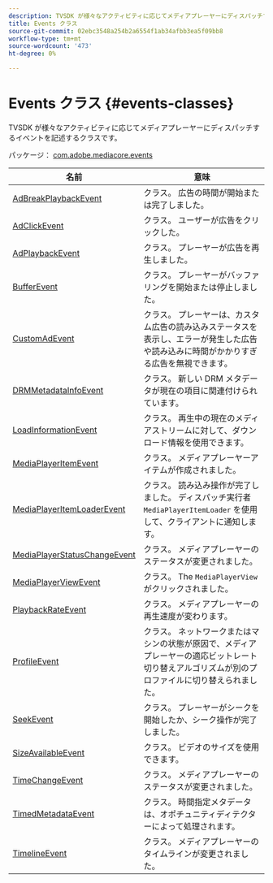```yaml
---
description: TVSDK が様々なアクティビティに応じてメディアプレーヤーにディスパッチするイベントを記述するクラスです。
title: Events クラス
source-git-commit: 02ebc3548a254b2a6554f1ab34afbb3ea5f09bb8
workflow-type: tm+mt
source-wordcount: '473'
ht-degree: 0%

---
```


# Events クラス {#events-classes}

TVSDK が様々なアクティビティに応じてメディアプレーヤーにディスパッチするイベントを記述するクラスです。

パッケージ： [com.adobe.mediacore.events](https://help.adobe.com/en_US/primetime/api/psdk/asdoc-dhls_1.4/com/adobe/mediacore/events/package-detail.html)

| 名前 | 意味 |
|---|---|
| [AdBreakPlaybackEvent](https://help.adobe.com/en_US/primetime/api/psdk/asdoc-dhls_1.4/com/adobe/mediacore/events/AdBreakPlaybackEvent.html) | クラス。 広告の時間が開始または完了しました。 |
| [AdClickEvent](https://help.adobe.com/en_US/primetime/api/psdk/asdoc-dhls_1.4/com/adobe/mediacore/events/AdClickEvent.html) | クラス。 ユーザーが広告をクリックした。 |
| [AdPlaybackEvent](https://help.adobe.com/en_US/primetime/api/psdk/asdoc-dhls_1.4/com/adobe/mediacore/events/AdPlaybackEvent.html) | クラス。 プレーヤーが広告を再生しました。 |
| [BufferEvent](https://help.adobe.com/en_US/primetime/api/psdk/asdoc-dhls_1.4/com/adobe/mediacore/events/BufferEvent.html) | クラス。 プレーヤーがバッファリングを開始または停止しました。 |
| [CustomAdEvent](https://experienceleague.adobe.com/docs/primetime/programming/tvsdk-1-4-for-desktop-hls/advertising/custom-ads/r-psdk-dhls-1.4-custom-ad-events.html?lang=en) | クラス。 プレーヤーは、カスタム広告の読み込みステータスを表示し、エラーが発生した広告や読み込みに時間がかかりすぎる広告を無視できます。 |
| [DRMMetadataInfoEvent](https://help.adobe.com/en_US/primetime/api/psdk/asdoc-dhls_1.4/com/adobe/mediacore/events/DRMMetadataInfoEvent.html) | クラス。 新しい DRM メタデータが現在の項目に関連付けられています。 |
| [LoadInformationEvent](https://help.adobe.com/en_US/primetime/api/psdk/asdoc-dhls_1.4/com/adobe/mediacore/events/LoadInformationEvent.html) | クラス。 再生中の現在のメディアストリームに対して、ダウンロード情報を使用できます。 |
| [MediaPlayerItemEvent](https://help.adobe.com/en_US/primetime/api/psdk/asdoc-dhls_1.4/com/adobe/mediacore/events/MediaPlayerItemEvent.html) | クラス。 メディアプレーヤーアイテムが作成されました。 |
| [MediaPlayerItemLoaderEvent](https://help.adobe.com/en_US/primetime/api/psdk/asdoc-dhls_1.4/com/adobe/mediacore/events/MediaPlayerItemLoaderEvent.html) | クラス。 読み込み操作が完了しました。 ディスパッチ実行者 `MediaPlayerItemLoader` を使用して、クライアントに通知します。 |
| [MediaPlayerStatusChangeEvent](https://help.adobe.com/en_US/primetime/api/psdk/asdoc-dhls_1.4/com/adobe/mediacore/events/MediaPlayerStatusChangeEvent.html) | クラス。 メディアプレーヤーのステータスが変更されました。 |
| [MediaPlayerViewEvent](https://help.adobe.com/en_US/primetime/api/psdk/asdoc-dhls_1.4/com/adobe/mediacore/events/MediaPlayerViewEvent.html) | クラス。 The `MediaPlayerView` がクリックされました。 |
| [PlaybackRateEvent](https://help.adobe.com/en_US/primetime/api/psdk/asdoc-dhls_1.4/com/adobe/mediacore/events/PlaybackRateEvent.html) | クラス。 メディアプレーヤーの再生速度が変わります。 |
| [ProfileEvent](https://help.adobe.com/en_US/primetime/api/psdk/asdoc-dhls_1.4/com/adobe/mediacore/events/ProfileEvent.html) | クラス。 ネットワークまたはマシンの状態が原因で、メディアプレーヤーの適応ビットレート切り替えアルゴリズムが別のプロファイルに切り替えられました。 |
| [SeekEvent](https://help.adobe.com/en_US/primetime/api/psdk/asdoc-dhls_1.4/com/adobe/mediacore/events/SeekEvent.html) | クラス。 プレーヤーがシークを開始したか、シーク操作が完了しました。 |
| [SizeAvailableEvent](https://help.adobe.com/en_US/primetime/api/psdk/asdoc-dhls_1.4/com/adobe/mediacore/events/SizeAvailableEvent.html) | クラス。 ビデオのサイズを使用できます。 |
| [TimeChangeEvent](https://help.adobe.com/en_US/primetime/api/psdk/asdoc-dhls_1.4/com/adobe/mediacore/events/TimeChangeEvent.html) | クラス。 メディアプレーヤーのステータスが変更されました。 |
| [TimedMetadataEvent](https://help.adobe.com/en_US/primetime/api/psdk/asdoc-dhls_1.4/com/adobe/mediacore/events/TimedMetadataEvent.html) | クラス。 時間指定メタデータは、オポチュニティディテクターによって処理されます。 |
| [TimelineEvent](https://help.adobe.com/en_US/primetime/api/psdk/asdoc-dhls_1.4/com/adobe/mediacore/events/TimelineEvent.html) | クラス。 メディアプレーヤーのタイムラインが変更されました。 |

